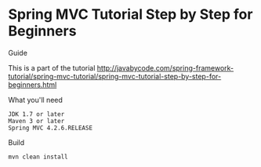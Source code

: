 # Spring MVC Tutorial Step by Step for Beginners

Guide

This is a part of the tutorial http://javabycode.com/spring-framework-tutorial/spring-mvc-tutorial/spring-mvc-tutorial-step-by-step-for-beginners.html

What you'll need

    JDK 1.7 or later
    Maven 3 or later
    Spring MVC 4.2.6.RELEASE  

Build

    mvn clean install    
